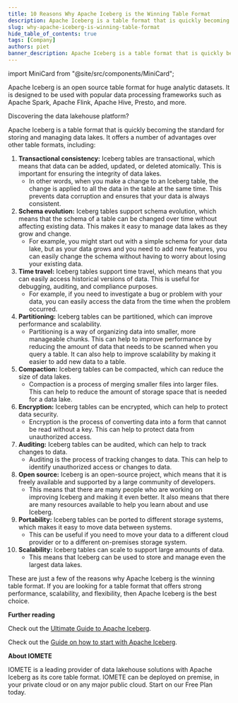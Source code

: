 ```yaml
---
title: 10 Reasons Why Apache Iceberg is the Winning Table Format
description: Apache Iceberg is a table format that is quickly becoming the standard for storing and managing data lakes. It offers a number of advantages over other table formats, including
slug: why-apache-iceberg-is-winning-table-format
hide_table_of_contents: true
tags: [Company]
authors: piet
banner_description: Apache Iceberg is a table format that is quickly becoming the standard for storing and managing data lake
---
```


import MiniCard from "@site/src/components/MiniCard";

Apache Iceberg is an open source table format for huge analytic datasets. It is designed to be used with popular data processing frameworks such as Apache Spark, Apache Flink, Apache Hive, Presto, and more.

<!-- truncate -->

<MiniCard link="https://form.typeform.com/to/ofF9ZQYd" linkName="Try Sandbox">Discovering the data lakehouse platform?</MiniCard>

Apache Iceberg is a table format that is quickly becoming the standard for storing and managing data lakes. It offers a number of advantages over other table formats, including:

1. **Transactional consistency:** Iceberg tables are transactional, which means that data can be added, updated, or deleted atomically. This is important for ensuring the integrity of data lakes.
   - In other words, when you make a change to an Iceberg table, the change is applied to all the data in the table at the same time. This prevents data corruption and ensures that your data is always consistent.
2. **Schema evolution:** Iceberg tables support schema evolution, which means that the schema of a table can be changed over time without affecting existing data. This makes it easy to manage data lakes as they grow and change.
   - For example, you might start out with a simple schema for your data lake, but as your data grows and you need to add new features, you can easily change the schema without having to worry about losing your existing data.
3. **Time travel:** Iceberg tables support time travel, which means that you can easily access historical versions of data. This is useful for debugging, auditing, and compliance purposes.
   - For example, if you need to investigate a bug or problem with your data, you can easily access the data from the time when the problem occurred.
4. **Partitioning:** Iceberg tables can be partitioned, which can improve performance and scalability.
   - Partitioning is a way of organizing data into smaller, more manageable chunks. This can help to improve performance by reducing the amount of data that needs to be scanned when you query a table. It can also help to improve scalability by making it easier to add new data to a table.
5. **Compaction:** Iceberg tables can be compacted, which can reduce the size of data lakes.
   - Compaction is a process of merging smaller files into larger files. This can help to reduce the amount of storage space that is needed for a data lake.
6. **Encryption:** Iceberg tables can be encrypted, which can help to protect data security.
   - Encryption is the process of converting data into a form that cannot be read without a key. This can help to protect data from unauthorized access.
7. **Auditing:** Iceberg tables can be audited, which can help to track changes to data.
   - Auditing is the process of tracking changes to data. This can help to identify unauthorized access or changes to data.
8. **Open source:** Iceberg is an open-source project, which means that it is freely available and supported by a large community of developers.
   - This means that there are many people who are working on improving Iceberg and making it even better. It also means that there are many resources available to help you learn about and use Iceberg.
9. **Portability:** Iceberg tables can be ported to different storage systems, which makes it easy to move data between systems.
   - This can be useful if you need to move your data to a different cloud provider or to a different on-premises storage system.
10. **Scalability:** Iceberg tables can scale to support large amounts of data.
    - This means that Iceberg can be used to store and manage even the largest data lakes.

These are just a few of the reasons why Apache Iceberg is the winning table format. If you are looking for a table format that offers strong performance, scalability, and flexibility, then Apache Iceberg is the best choice.

**Further reading**

Check out the [Ultimate Guide to Apache Iceberg](https://iomete.com/the-ultimate-guide-to-apache-iceberg).

Check out the [Guide on how to start with Apache Iceberg](https://iomete.com/docs/iceberg-tables/getting-started).

**About IOMETE**

IOMETE is a leading provider of data lakehouse solutions with Apache Iceberg as its core table format. IOMETE can be deployed on premise, in your private cloud or on any major public cloud. Start on our Free Plan today.
